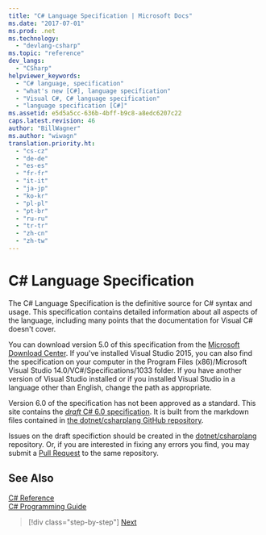 ```yaml
---
title: "C# Language Specification | Microsoft Docs"
ms.date: "2017-07-01"
ms.prod: .net
ms.technology: 
  - "devlang-csharp"
ms.topic: "reference"
dev_langs: 
  - "CSharp"
helpviewer_keywords: 
  - "C# language, specification"
  - "what's new [C#], language specification"
  - "Visual C#, C# language specification"
  - "language specification [C#]"
ms.assetid: e5d5a5cc-636b-4bff-b9c8-a8edc6207c22
caps.latest.revision: 46
author: "BillWagner"
ms.author: "wiwagn"
translation.priority.ht: 
  - "cs-cz"
  - "de-de"
  - "es-es"
  - "fr-fr"
  - "it-it"
  - "ja-jp"
  - "ko-kr"
  - "pl-pl"
  - "pt-br"
  - "ru-ru"
  - "tr-tr"
  - "zh-cn"
  - "zh-tw"
---
```

# C# Language Specification
The C# Language Specification is the definitive source for C# syntax and usage. This specification contains detailed information about all aspects of the language, including many points that the documentation for Visual C# doesn't cover.

You can download version 5.0 of this specification from the [Microsoft Download Center](http://www.microsoft.com/download/details.aspx?id=7029). If you've installed Visual Studio 2015, you can also find the specification on your computer in the Program Files (x86)/Microsoft Visual Studio 14.0/VC#/Specifications/1033 folder. If you have another version of Visual Studio installed or if you installed Visual Studio in a language other than English, change the path as appropriate.

Version 6.0 of the specification has not been approved as a standard. This site contains the [*draft* C# 6.0 specification](lexical-structure.md). It is built from the markdown files contained in [the dotnet/csharplang GitHub repository](https://github.com/dotnet/csharplang/blob/master/spec/README.md).

Issues on the draft specifiction should be created in the [dotnet/csharplang](https://github.com/dotnet/csharplang/issues) repository. Or, if you are interested
in fixing any errors you find, you may submit a [Pull Request](https://github.com/dotnet/csharplang/pulls) to the same repository.

## See Also  
 [C# Reference](../../csharp/language-reference/index.md)  
 [C# Programming Guide](../../csharp/programming-guide/index.md)

>[!div class="step-by-step"]
[Next](lexical-structure.md)
